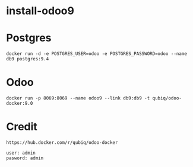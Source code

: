 # install-odoo9

# Postgres
```
docker run -d -e POSTGRES_USER=odoo -e POSTGRES_PASSWORD=odoo --name db9 postgres:9.4
```

# Odoo
```
docker run -p 8069:8069 --name odoo9 --link db9:db9 -t qubiq/odoo-docker:9.0
```

# Credit
```
https://hub.docker.com/r/qubiq/odoo-docker
```

```
user: admin
pasword: admin
```

